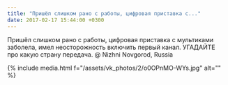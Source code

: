 ```yaml
---
title: "Пришёл слишком рано с работы, цифровая приставка с..."
date: 2017-02-17 15:44:00 +0300
---
```


Пришёл слишком рано с работы, цифровая приставка с мультиками заболела, имел неосторожность включить первый канал. УГАДАЙТЕ про какую страну передача. @ Nizhni Novgorod, Russia

{% include media.html f="/assets/vk_photos/2/o0OPnMO-WYs.jpg" alt="" %}

